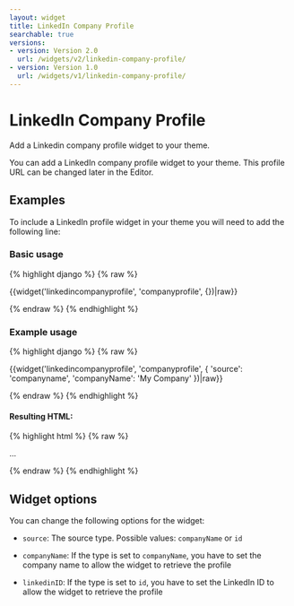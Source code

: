 ```yaml
---
layout: widget
title: LinkedIn Company Profile
searchable: true
versions:
- version: Version 2.0
  url: /widgets/v2/linkedin-company-profile/
- version: Version 1.0
  url: /widgets/v1/linkedin-company-profile/
---
```


# LinkedIn Company Profile

Add a Linkedin company profile widget to your theme.

You can add a LinkedIn company profile widget to your theme. This profile URL can be changed later in the Editor.

## Examples

To include a LinkedIn profile widget in your theme you will need to add the following line:

### Basic usage

{% highlight django %}
{% raw %}

  {{widget('linkedincompanyprofile', 'companyprofile', {})|raw}}

{% endraw %}
{% endhighlight %}

### Example usage

{% highlight django %}
{% raw %}

  {{widget('linkedincompanyprofile', 'companyprofile', {
    'source': 'companyname',
    'companyName': 'My Company'
  })|raw}}

{% endraw %}
{% endhighlight %}

#### Resulting HTML:

{% highlight html %}
{% raw %}

<div id="page-zones__template-widgets__companyprofile" class="widget  widget--template-widget" data-widget-type="linkedincompanyprofile">
  <div class="bk-linkedincompanyprofile  linkedincompanyprofile  widget__linkedincompanyprofile">
    ...
  </div>
</div>

{% endraw %}
{% endhighlight %}

## Widget options

You can change the following options for the widget:

* ```source```: The source type. Possible values: ```companyName``` or ```id```

* ```companyName```: If the type is set to ```companyName```, you have to set the company name to allow the widget to retrieve the profile

* ```linkedinID```: If the type is set to ```id```, you have to set the LinkedIn ID to allow the widget to retrieve the profile
